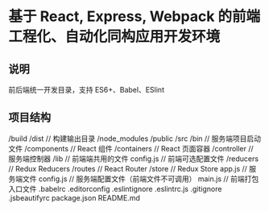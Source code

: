 # 基于 React, Express, Webpack 的前端工程化、自动化同构应用开发环境

## 说明
  前后端统一开发目录，支持 ES6+、Babel、ESlint

## 项目结构
  /build
  /dist           // 构建输出目录
  /node_modules
  /public
  /src
    /bin          // 服务端项目启动文件
    /components   // React 组件
    /containers   // React 页面容器
    /controller   // 服务端控制器
    /lib          // 前端端共用的文件
      config.js   // 前端可选配置文件
    /reducers     // Redux Reducers
    /routes       // React Router
    /store        // Redux Store
    app.js        // 服务端文件
    config.js     // 服务端配置文件（前端文件不可调用）
    main.js       // 前端打包入口文件
  .babelrc
  .editorconfig
  .eslintignore
  .eslintrc.js
  .gitignore
  .jsbeautifyrc
  package.json
  README.md
